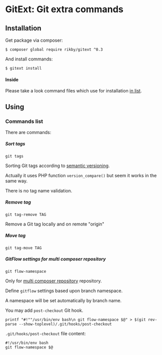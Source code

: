 # GitExt: Git extra commands
## Installation
Get package via composer:
```
$ composer global require rikby/gitext ^0.3
```
And install commands:
```
$ gitext install
```

#### Inside
Please take a look command files which use for installation [in list](src/shell/command).

## Using
### Commands list
There are commands:
##### Sort tags
```
git tags
```
Sorting Git tags according to [semantic versioning](semver.org).

Actually it uses PHP function `version_compare()` but seem it works in the same way.

There is no tag name validation.
##### Remove tag
```
git tag-remove TAG
```
Remove a Git tag locally and on remote "origin"
##### Move tag
```
git tag-move TAG
```
##### GitFlow settings for multi composer repository
```
git flow-namespace
```

Only for [multi composer repository](../../../../andkirby/multi-repo-composer) repository.

Define `gitflow` settings based upon branch namespace.

A namespace will be set automatically by branch name.

You may add `post-checkout` Git hook.
```
printf "#!""/usr/bin/env bash\n git flow-namespace $@" > $(git rev-parse --show-toplevel)/.git/hooks/post-checkout
```

`.git/hooks/post-checkout` file content:
```
#!/usr/bin/env bash
git flow-namespace $@
```
